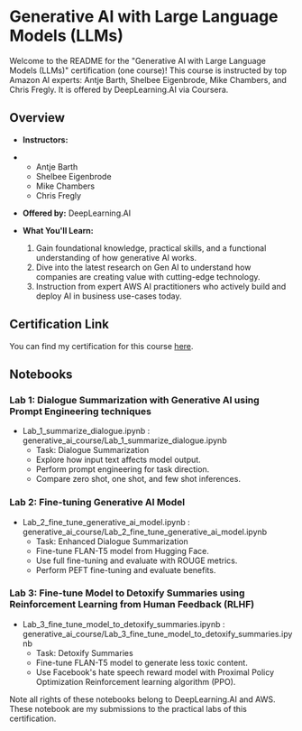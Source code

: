 # Generative AI with Large Language Models (LLMs)

Welcome to the README for the "Generative AI with Large Language Models (LLMs)" certification (one course)! This course is instructed by top Amazon AI experts: Antje Barth, Shelbee Eigenbrode, Mike Chambers, and Chris Fregly. It is offered by DeepLearning.AI via Coursera.

## Overview

- **Instructors:**
- 
  - Antje Barth
  - Shelbee Eigenbrode
  - Mike Chambers
  - Chris Fregly
    
- **Offered by:** DeepLearning.AI
  
- **What You'll Learn:**
  1. Gain foundational knowledge, practical skills, and a functional understanding of how generative AI works.
  2. Dive into the latest research on Gen AI to understand how companies are creating value with cutting-edge technology.
  3. Instruction from expert AWS AI practitioners who actively build and deploy AI in business use-cases today.

## Certification Link

You can find my certification for this course [here](https://coursera.org/share/922e88ee77eb6c36e31e22571b3518d2).

## Notebooks

### Lab 1: Dialogue Summarization with Generative AI using Prompt Engineering techniques

- Lab_1_summarize_dialogue.ipynb : generative_ai_course/Lab_1_summarize_dialogue.ipynb
  - Task: Dialogue Summarization
  - Explore how input text affects model output.
  - Perform prompt engineering for task direction.
  - Compare zero shot, one shot, and few shot inferences.

### Lab 2: Fine-tuning Generative AI Model

- Lab_2_fine_tune_generative_ai_model.ipynb : generative_ai_course/Lab_2_fine_tune_generative_ai_model.ipynb
  - Task: Enhanced Dialogue Summarization
  - Fine-tune FLAN-T5 model from Hugging Face.
  - Use full fine-tuning and evaluate with ROUGE metrics.
  - Perform PEFT fine-tuning and evaluate benefits.

### Lab 3: Fine-tune Model to Detoxify Summaries using Reinforcement Learning from Human Feedback (RLHF)

- Lab_3_fine_tune_model_to_detoxify_summaries.ipynb : generative_ai_course/Lab_3_fine_tune_model_to_detoxify_summaries.ipynb
  - Task: Detoxify Summaries
  - Fine-tune FLAN-T5 model to generate less toxic content.
  - Use Facebook's hate speech reward model with Proximal Policy Optimization Reinforcement learning algorithm (PPO).

Note all rights of these notebooks belong to DeepLearning.AI and AWS. These notebook are my submissions to the practical labs of this certification.
